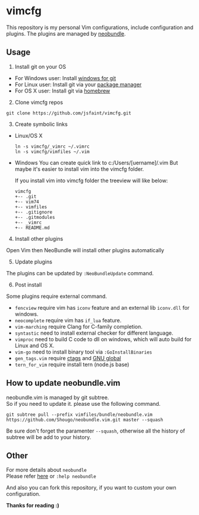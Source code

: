 # vimcfg

This repository is my personal Vim configurations, include configuration and plugins.
The plugins are managed by [neobundle](https://github.com/Shougo/neobundle.vim).

## Usage

1. Install git on your OS
  * For Windows user: Install [windows for git](https://git-for-windows.github.io)
  * For Linux user: Install git via your [package manager](https://en.wikipedia.org/wiki/Package_manager)
  * For OS X user: Install git via [homebrew](http://brew.sh/)

2. Clone vimcfg repos

  ```
  git clone https://github.com/jsfaint/vimcfg.git
  ```

3. Create symbolic links
  * Linux/OS X

    ```
    ln -s vimcfg/_vimrc ~/.vimrc
    ln -s vimcfg/vimfiles ~/.vim
    ```

  * Windows
    You can create quick link to c:/Users/[uername]/.vim
    But maybe it's easier to install vim into the vimcfg folder.

    If you install vim into vimcfg folder the treeview will like below:

    ```
    vimcfg
    +-- .git
    +-- vim74
    +-- vimfiles
    +-- .gitignore
    +-- .gitmodules
    +-- _vimrc
    +-- README.md
    ```

4. Install other plugins

  Open Vim then NeoBundle will install other plugins automatically

5. Update plugins

  The plugins can be updated by `:NeoBundleUpdate` command.

6. Post install

  Some plugins require external command.
  * `fencview` require vim has `iconv` feature and an external lib `iconv.dll` for windows.
  * `neocomplete` require vim has `if_lua` feature.
  * `vim-marching` require Clang for C-family completion.
  * `syntastic` need to install external checker for different language.
  * `vimproc` need to build C code to dll on windows, which will auto build for Linux and OS X.
  * `vim-go` need to install binary tool via `:GoInstallBinaries`
  * `gen_tags.vim` require [ctags](http://ctags.sourceforge.net/) and [GNU global](http://www.gnu.org/software/global/)
  * `tern_for_vim` require install tern (node.js base)

## How to update neobundle.vim

neobundle.vim is managed by git subtree.<br/>
So if you need to update it. please use the following command.

```
git subtree pull --prefix vimfiles/bundle/neobundle.vim https://github.com/Shougo/neobundle.vim.git master --squash
```

Be sure don't forget the paramenter `--squash`, otherwise all the history of subtree will be add to your history.

## Other

For more details about `neobundle`  
Please refer [here](https://github.com/Shougo/neobundle.vim/blob/master/README.md) or `:help neobundle`

And also you can fork this repository, if you want to custom your own configuration.

**Thanks for reading :)**
